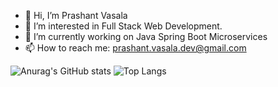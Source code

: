 - 👋 Hi, I’m Prashant Vasala
- 👀 I’m interested in Full Stack Web Development.
- 🌱 I’m currently working on Java Spring Boot Microservices
- 📫 How to reach me: prashant.vasala.dev@gmail.com

<!---
Prashant33-py/Prashant33-py is a ✨ special ✨ repository because its `README.md` (this file) appears on your GitHub profile.
You can click the Preview link to take a look at your changes.
--->
![Anurag's GitHub stats](https://github-readme-stats.vercel.app/api?username=Prashant33-py&show_icons=true&theme=radical)
![Top Langs](https://github-readme-stats.vercel.app/api/top-langs/?username=anuraghazra&size_weight=0.5&count_weight=0.5)
